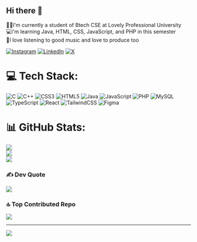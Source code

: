 ## Hi there 👋

<!--
**sumitsharma-code/sumitsharma-code** is a ✨ _special_ ✨ repository because its `README.md` (this file) appears on your GitHub profile.

Here are some ideas to get you started:

- 🔭 I’m currently working on ...
- 🌱 I’m currently learning ...
- 👯 I’m looking to collaborate on ...
- 🤔 I’m looking for help with ...
- 💬 Ask me about ...
- 📫 How to reach me: ...
- 😄 Pronouns: ...
- ⚡ Fun fact: ...
-->
👨‍🎓I'm currently a student of Btech CSE at Lovely Professional University<br>💻I'm learning Java, HTML, CSS, JavaScript, and PHP in this semester<br>🎹I love listening to good music and love to produce too

[![Instagram](https://img.shields.io/badge/Instagram-%23E4405F.svg?logo=Instagram&logoColor=white)](https://instagram.com/_sumiit13) [![LinkedIn](https://img.shields.io/badge/LinkedIn-%230077B5.svg?logo=linkedin&logoColor=white)](https://linkedin.com/in/sumiiitsharma) [![X](https://img.shields.io/badge/X-black.svg?logo=X&logoColor=white)](https://x.com/_sumiit13) 

# 💻 Tech Stack:
![C](https://img.shields.io/badge/c-%2300599C.svg?style=for-the-badge&logo=c&logoColor=white) ![C++](https://img.shields.io/badge/c++-%2300599C.svg?style=for-the-badge&logo=c%2B%2B&logoColor=white) ![CSS3](https://img.shields.io/badge/css3-%231572B6.svg?style=for-the-badge&logo=css3&logoColor=white) ![HTML5](https://img.shields.io/badge/html5-%23E34F26.svg?style=for-the-badge&logo=html5&logoColor=white) ![Java](https://img.shields.io/badge/java-%23ED8B00.svg?style=for-the-badge&logo=openjdk&logoColor=white) ![JavaScript](https://img.shields.io/badge/javascript-%23323330.svg?style=for-the-badge&logo=javascript&logoColor=%23F7DF1E) ![PHP](https://img.shields.io/badge/php-%23777BB4.svg?style=for-the-badge&logo=php&logoColor=white) ![MySQL](https://img.shields.io/badge/mysql-4479A1.svg?style=for-the-badge&logo=mysql&logoColor=white) ![TypeScript](https://img.shields.io/badge/typescript-%23007ACC.svg?style=for-the-badge&logo=typescript&logoColor=white) ![React](https://img.shields.io/badge/react-%2320232a.svg?style=for-the-badge&logo=react&logoColor=%2361DAFB) ![TailwindCSS](https://img.shields.io/badge/tailwindcss-%2338B2AC.svg?style=for-the-badge&logo=tailwind-css&logoColor=white) ![Figma](https://img.shields.io/badge/figma-%23F24E1E.svg?style=for-the-badge&logo=figma&logoColor=white)
# 📊 GitHub Stats:
![](https://github-readme-stats.vercel.app/api?username=sumitsharma-code&theme=dark&hide_border=false&include_all_commits=true&count_private=true)<br/>
![](https://github-readme-streak-stats.herokuapp.com/?user=sumitsharma-code&theme=dark&hide_border=false)<br/>
![](https://github-readme-stats.vercel.app/api/top-langs/?username=sumitsharma-code&theme=dark&hide_border=false&include_all_commits=true&count_private=true&layout=compact)


### ✍️ Dev Quote
![](https://quotes-github-readme.vercel.app/api?type=horizontal&theme=radical)

### 🔝 Top Contributed Repo
![](https://github-contributor-stats.vercel.app/api?username=sumitsharma-code&limit=5&theme=dark&combine_all_yearly_contributions=true)

---
[![](https://visitcount.itsvg.in/api?id=sumitsharma-code&icon=2&color=0)](https://visitcount.itsvg.in)

<!-- Proudly created with GPRM ( https://gprm.itsvg.in ) -->
